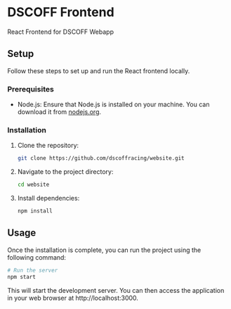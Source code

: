 # DSCOFF Frontend
React Frontend for DSCOFF Webapp

## Setup
Follow these steps to set up and run the React frontend locally.

### Prerequisites
- Node.js: Ensure that Node.js is installed on your machine. You can download it from [nodejs.org](https://nodejs.org/).

### Installation
1. Clone the repository:
   ```bash
   git clone https://github.com/dscoffracing/website.git
   ```
2. Navigate to the project directory:
   ```bash
   cd website
   ``` 
3. Install dependencies:
   ```bash
   npm install
   ```
## Usage
Once the installation is complete, you can run the project using the following command:
```bash
# Run the server
npm start
```
This will start the development server. You can then access the application in your web browser at http://localhost:3000.